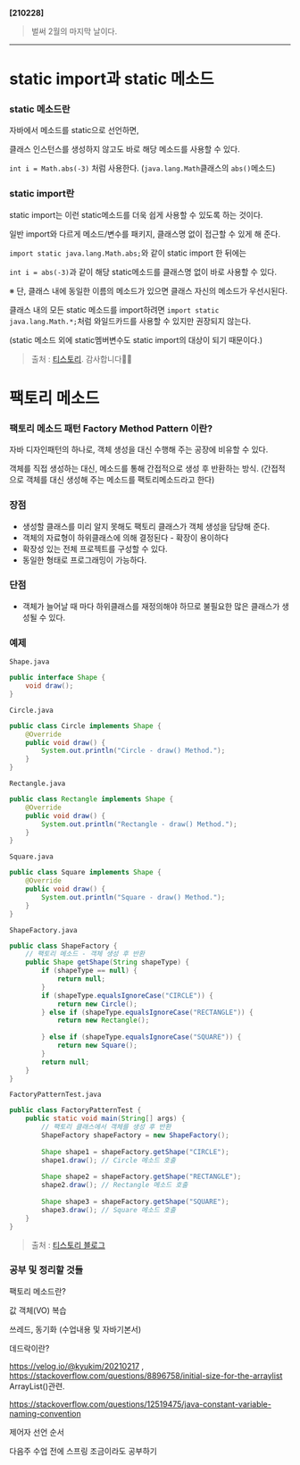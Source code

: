 **[210228]**



> 벌써 2월의 마지막 날이다.

---

# static import과 static 메소드

### static 메소드란

자바에서 메소드를 static으로 선언하면,

클래스 인스턴스를 생성하지 않고도 바로 해당 메소드를 사용할 수 있다.

`int i = Math.abs(-3)` 처럼 사용한다. (`java.lang.Math`클래스의 `abs()`메소드)



### static import란

static import는 이런 static메소드를 더욱 쉽게 사용할 수 있도록 하는 것이다.

일반 import와 다르게 메소드/변수를 패키지, 클래스명 없이 접근할 수 있게 해 준다.

`import static java.lang.Math.abs;`와 같이 static import 한 뒤에는

`int i = abs(-3)`과 같이 해당 static메소드를 클래스명 없이 바로 사용할 수 있다.

※ 단, 클래스 내에 동일한 이름의 메소드가 있으면 클래스 자신의 메소드가 우선시된다.



클래스 내의 모든 static 메소드를 import하려면 `import static java.lang.Math.*;`처럼 와일드카드를 사용할 수 있지만 권장되지 않는다.

(static 메소드 외에 static멤버변수도 static import의 대상이 되기 때문이다.)



>  출처 : [티스토리](https://offbyone.tistory.com/283). 감사합니다🙇‍♀️



# 팩토리 메소드

### 팩토리 메소드 패턴 Factory Method Pattern 이란?

자바 디자인패턴의 하나로, 객체 생성을 대신 수행해 주는 공장에 비유할 수 있다.

객체를 직접 생성하는 대신, 메소드를 통해 간접적으로 생성 후 반환하는 방식.
(간접적으로 객체를 대신 생성해 주는 메소드를 팩토리메소드라고 한다)

### 장점

- 생성할 클래스를 미리 알지 못해도 팩토리 클래스가 객체 생성을 담당해 준다.
- 객체의 자료형이 하위클래스에 의해 결정된다 - 확장이 용이하다
- 확장성 있는 전체 프로젝트를 구성할 수 있다.
- 동일한 형태로 프로그래밍이 가능하다.

### 단점

- 객체가 늘어날 때 마다 하위클래스를 재정의해야 하므로 불필요한 많은 클래스가 생성될 수 있다.

### 예제

`Shape.java`

```java
public interface Shape {
	void draw();
}
```

`Circle.java`

```java
public class Circle implements Shape {
	@Override
	public void draw() {
		System.out.println("Circle - draw() Method.");
	}
}
```

`Rectangle.java`

```java
public class Rectangle implements Shape {
	@Override
	public void draw() {
		System.out.println("Rectangle - draw() Method.");
	}
}
```

`Square.java`

```java
public class Square implements Shape {
	@Override
	public void draw() {
		System.out.println("Square - draw() Method.");
	}
}
```

`ShapeFactory.java`

``` java
public class ShapeFactory {
    // 팩토리 메소드 - 객체 생성 후 반환
    public Shape getShape(String shapeType) {
        if (shapeType == null) {
            return null;
        }
        if (shapeType.equalsIgnoreCase("CIRCLE")) {
            return new Circle();
        } else if (shapeType.equalsIgnoreCase("RECTANGLE")) {
            return new Rectangle();
           
        } else if (shapeType.equalsIgnoreCase("SQUARE")) {
            return new Square();
        }  
        return null;
    }
}
```

`FactoryPatternTest.java`

``` java
public class FactoryPatternTest {
    public static void main(String[] args) {
        // 팩토리 클래스에서 객체를 생성 후 반환
        ShapeFactory shapeFactory = new ShapeFactory();
        
        Shape shape1 = shapeFactory.getShape("CIRCLE");
        shape1.draw(); // Circle 메소드 호출
        
        Shape shape2 = shapeFactory.getShape("RECTANGLE");
        shape2.draw(); // Rectangle 메소드 호출
        
        Shape shape3 = shapeFactory.getShape("SQUARE");
        shape3.draw(); // Square 메소드 호출
    }
}
```



> 출처 : [티스토리 블로그](https://niceman.tistory.com/143)





### 공부 및 정리할 것들



팩토리 메소드란?



값 객체(VO) 복습



쓰레드, 동기화 (수업내용 및 자바기본서)



데드락이란?



https://velog.io/@kyukim/20210217 , https://stackoverflow.com/questions/8896758/initial-size-for-the-arraylist ArrayList()관련.



https://stackoverflow.com/questions/12519475/java-constant-variable-naming-convention

제어자 선언 순서



다음주 수업 전에 스프링 조금이라도 공부하기